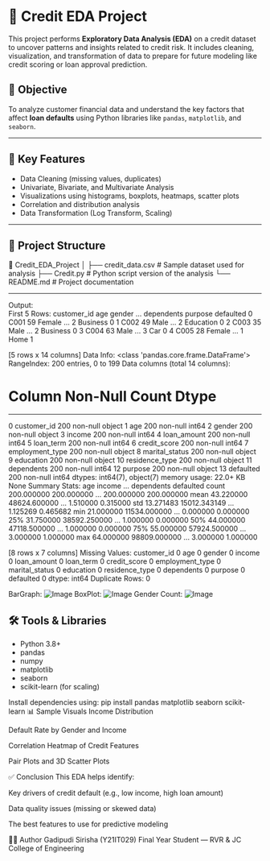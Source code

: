 # 🧾 Credit EDA Project

This project performs **Exploratory Data Analysis (EDA)** on a credit dataset to uncover patterns and insights related to credit risk. It includes cleaning, visualization, and transformation of data to prepare for future modeling like credit scoring or loan approval prediction.

## 📌 Objective

To analyze customer financial data and understand the key factors that affect **loan defaults** using Python libraries like `pandas`, `matplotlib`, and `seaborn`.

---

## 🧪 Key Features

- Data Cleaning (missing values, duplicates)
- Univariate, Bivariate, and Multivariate Analysis
- Visualizations using histograms, boxplots, heatmaps, scatter plots
- Correlation and distribution analysis
- Data Transformation (Log Transform, Scaling)

---

## 📂 Project Structure

📁 Credit_EDA_Project
│
├── credit_data.csv # Sample dataset used for analysis
├── Credit.py # Python script version of the analysis
└── README.md # Project documentation

---



Output:  
First 5 Rows:
   customer_id  age  gender  ...  dependents    purpose  defaulted
0        C001   59  Female  ...           2   Business          0
1        C002   49    Male  ...           2  Education          0
2        C003   35    Male  ...           2   Business          0
3        C004   63    Male  ...           3        Car          0
4        C005   28  Female  ...           1       Home          1

[5 rows x 14 columns]
Data Info:
<class 'pandas.core.frame.DataFrame'>
RangeIndex: 200 entries, 0 to 199
Data columns (total 14 columns):
 #   Column           Non-Null Count  Dtype 
---  ------           --------------  ----- 
 0   customer_id      200 non-null    object
 1   age              200 non-null    int64 
 2   gender           200 non-null    object
 3   income           200 non-null    int64 
 4   loan_amount      200 non-null    int64 
 5   loan_term        200 non-null    int64 
 6   credit_score     200 non-null    int64 
 7   employment_type  200 non-null    object
 8   marital_status   200 non-null    object
 9   education        200 non-null    object
 10  residence_type   200 non-null    object
 11  dependents       200 non-null    int64 
 12  purpose          200 non-null    object
 13  defaulted        200 non-null    int64 
dtypes: int64(7), object(7)
memory usage: 22.0+ KB
None
Summary Stats:
               age        income  ...  dependents   defaulted
count  200.000000    200.000000  ...  200.000000  200.000000
mean    43.220000  48624.600000  ...    1.510000    0.315000
std     13.271483  15012.343149  ...    1.125269    0.465682
min     21.000000  11534.000000  ...    0.000000    0.000000
25%     31.750000  38592.250000  ...    1.000000    0.000000
50%     44.000000  47118.500000  ...    1.000000    0.000000
75%     55.000000  57924.500000  ...    3.000000    1.000000
max     64.000000  98809.000000  ...    3.000000    1.000000

[8 rows x 7 columns]
Missing Values:
 customer_id        0
age                0
gender             0
income             0
loan_amount        0
loan_term          0
credit_score       0
employment_type    0
marital_status     0
education          0
residence_type     0
dependents         0
purpose            0
defaulted          0
dtype: int64
Duplicate Rows: 0

BarGraph:
![Image](https://github.com/user-attachments/assets/06da31a0-94da-4761-b296-38b535915dd6)
BoxPlot:
![Image](https://github.com/user-attachments/assets/16a34f62-84fa-4142-8d3c-7ab77efac830)
Gender Count:
![Image](https://github.com/user-attachments/assets/f77faba0-cfcd-44d1-9847-38693db11b02)




## 🛠️ Tools & Libraries

- Python 3.8+
- pandas
- numpy
- matplotlib
- seaborn
- scikit-learn (for scaling)

Install dependencies using:
pip install pandas matplotlib seaborn scikit-learn
📊 Sample Visuals
Income Distribution

Default Rate by Gender and Income

Correlation Heatmap of Credit Features

Pair Plots and 3D Scatter Plots

✅ Conclusion
This EDA helps identify:

Key drivers of credit default (e.g., low income, high loan amount)

Data quality issues (missing or skewed data)

The best features to use for predictive modeling

🙋‍♀️ Author
Gadipudi Sirisha (Y21IT029)
Final Year Student — RVR & JC College of Engineering





